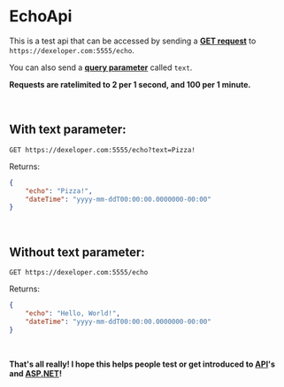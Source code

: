 # EchoApi
This is a test api that can be accessed by sending a <strong>[GET request](https://www.w3schools.com/tags/ref_httpmethods.asp)</strong> to `https://dexeloper.com:5555/echo`.

You can also send a <strong>[query parameter](https://www.abstractapi.com/api-glossary/query-parameters)</strong> called `text`.

<strong>Requests are ratelimited to 2 per 1 second, and 100 per 1 minute.</strong>

<br />

With text parameter:
---

```
GET https://dexeloper.com:5555/echo?text=Pizza!
```

Returns:

```json
{
    "echo": "Pizza!",
    "dateTime": "yyyy-mm-ddT00:00:00.0000000-00:00"
}
```
<br />

Without text parameter:
---

```
GET https://dexeloper.com:5555/echo
```

Returns:

```json
{
    "echo": "Hello, World!",
    "dateTime": "yyyy-mm-ddT00:00:00.0000000-00:00"
}
```

<br />

<strong>That's all really! I hope this helps people test or get introduced to [API](https://dotnet.microsoft.com/en-us/apps/aspnet/apis)'s and [ASP.NET](https://dotnet.microsoft.com/en-us/apps/aspnet)!</strong>
